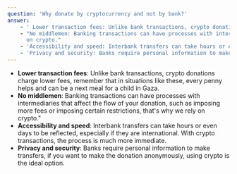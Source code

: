 ```yaml
---
question: 'Why donate by cryptocurrency and not by bank?'
answer:
    - ' Lower transaction fees: Unlike bank transactions, crypto donations charge lower fees, remember that in situations like these, every penny helps and can be a next meal for a child in Gaza.'
    - "No middlemen: Banking transactions can have processes with intermediaries that affect the flow of your donation, such as imposing more fees or imposing certain restrictions, that's why we rely
      on crypto."
    - 'Accessibility and speed: Interbank transfers can take hours or even days to be reflected, especially if they are international. With crypto transactions, the process is much more immediate.'
    - 'Privacy and security: Banks require personal information to make transfers, if you want to make the donation anonymously, using crypto is the ideal option.'
---
```


-   **Lower transaction fees**: Unlike bank transactions, crypto donations charge lower fees, remember that in situations like these, every penny helps and can be a next meal for a child in Gaza.
-   **No middlemen**: Banking transactions can have processes with intermediaries that affect the flow of your donation, such as imposing more fees or imposing certain restrictions, that's why we rely
    on crypto."
-   **Accessibility and speed**: Interbank transfers can take hours or even days to be reflected, especially if they are international. With crypto transactions, the process is much more immediate.
-   **Privacy and security**: Banks require personal information to make transfers, if you want to make the donation anonymously, using crypto is the ideal option.
